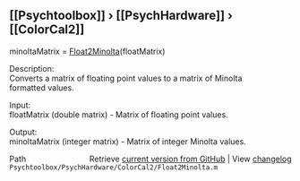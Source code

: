 ## [[Psychtoolbox]] &#8250; [[PsychHardware]] &#8250; [[ColorCal2]]

minoltaMatrix = [Float2Minolta](Float2Minolta)(floatMatrix)  
  
Description:  
Converts a matrix of floating point values to a matrix of Minolta  
formatted values.  
  
Input:  
floatMatrix (double matrix) - Matrix of floating point values.  
  
Output:  
minoltaMatrix (integer matrix) - Matrix of integer Minolta values.  




<div class="code_header" style="text-align:right;">
  <span style="float:left;">Path&nbsp;&nbsp;</span> <span class="counter">Retrieve <a href=
  "https://raw.github.com/Psychtoolbox-3/Psychtoolbox-3/beta/Psychtoolbox/PsychHardware/ColorCal2/Float2Minolta.m">current version from GitHub</a> | View <a href=
  "https://github.com/Psychtoolbox-3/Psychtoolbox-3/commits/beta/Psychtoolbox/PsychHardware/ColorCal2/Float2Minolta.m">changelog</a></span>
</div>
<div class="code">
  <code>Psychtoolbox/PsychHardware/ColorCal2/Float2Minolta.m</code>
</div>

